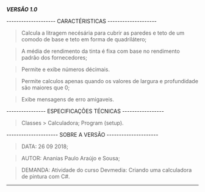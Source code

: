 ﻿_________________________VERSÃO 1.0_________________________

 -------------------- CARACTÉRISTICAS -------------------- 
> Calcula a litragem necésária para cubrir as paredes e teto de um comodo de base e teto em forma de quadrilátero;

> A média de rendimento da tinta é fixa com base no rendimento padrão dos fornecedores;

> Permite e exibe números décimais.

> Permite calculos apenas quando os valores de largura e profundidade são maiores que 0;

> Exibe mensagens de erro amigaveis.

 ---------------- ESPECIFICAÇÕES TÉCNICAS ----------------- 
> Classes >
> Calculadora;
> Program (setup).

--------------------- SOBRE A VERSÃO ---------------------
> DATA: 26 09 2018;

> AUTOR: Ananias Paulo Araújo e Sousa;

> DEMANDA: Atividade do curso Devmedia: Criando uma calculadora de pintura com C#.

____________________________________________________________
